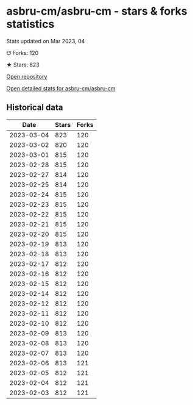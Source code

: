 # asbru-cm/asbru-cm - stars & forks statistics

Stats updated on Mar 2023, 04

☋ Forks: 120

★ Stars: 823

[Open repository](https://github.com/asbru-cm/asbru-cm)

[Open detailed stats for asbru-cm/asbru-cm](https://reviewgithub.com/rep/asbru-cm/asbru-cm)

## Historical data
| Date | Stars | Forks |
|------|-------|-------|
| 2023-03-04 | 823 | 120 | 
| 2023-03-02 | 820 | 120 | 
| 2023-03-01 | 815 | 120 | 
| 2023-02-28 | 815 | 120 | 
| 2023-02-27 | 814 | 120 | 
| 2023-02-25 | 814 | 120 | 
| 2023-02-24 | 815 | 120 | 
| 2023-02-23 | 815 | 120 | 
| 2023-02-22 | 815 | 120 | 
| 2023-02-21 | 815 | 120 | 
| 2023-02-20 | 815 | 120 | 
| 2023-02-19 | 813 | 120 | 
| 2023-02-18 | 813 | 120 | 
| 2023-02-17 | 812 | 120 | 
| 2023-02-16 | 812 | 120 | 
| 2023-02-15 | 812 | 120 | 
| 2023-02-14 | 812 | 120 | 
| 2023-02-12 | 812 | 120 | 
| 2023-02-11 | 812 | 120 | 
| 2023-02-10 | 812 | 120 | 
| 2023-02-09 | 813 | 120 | 
| 2023-02-08 | 813 | 120 | 
| 2023-02-07 | 813 | 120 | 
| 2023-02-06 | 813 | 121 | 
| 2023-02-05 | 812 | 121 | 
| 2023-02-04 | 812 | 121 | 
| 2023-02-03 | 812 | 121 | 

